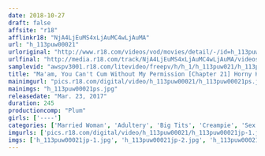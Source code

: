 ```yaml
---
date: 2018-10-27
draft: false
affsite: "r18"
afflinkr18: "NjA4LjEuMS4xLjAuMC4wLjAuMA"
url: "h_113puw00021"
urloriginal: "http://www.r18.com/videos/vod/movies/detail/-/id=h_113puw00021"
urlfinal: "http://media.r18.com/track/NjA4LjEuMS4xLjAuMC4wLjAuMA/videos/vod/movies/detail/-/id=h_113puw00021"
samplevid: "awspv3001.r18.com/litevideo/freepv/h/h_1/h_113puw021/h_113puw021_dmb_w.mp4"
title: "Ma'am, You Can't Cum Without My Permission [Chapter 21] Horny Housewives Who Cum With Other Men's Cocks [10 Ladies]"
mainimgurl: "pics.r18.com/digital/video/h_113puw00021/h_113puw00021ps.jpg"
mainimgs: "h_113puw00021ps.jpg"
releasedate: "Mar. 23, 2017"
duration: 245
productioncomp: "Plum"
girls: ['----']
categories: ['Married Woman', 'Adultery', 'Big Tits', 'Creampie', 'Sex Toys', 'Over 4 Hours']
imgurls: ['pics.r18.com/digital/video/h_113puw00021/h_113puw00021jp-1.jpg', 'pics.r18.com/digital/video/h_113puw00021/h_113puw00021jp-2.jpg', 'pics.r18.com/digital/video/h_113puw00021/h_113puw00021jp-3.jpg', 'pics.r18.com/digital/video/h_113puw00021/h_113puw00021jp-4.jpg', 'pics.r18.com/digital/video/h_113puw00021/h_113puw00021jp-5.jpg', 'pics.r18.com/digital/video/h_113puw00021/h_113puw00021jp-6.jpg', 'pics.r18.com/digital/video/h_113puw00021/h_113puw00021jp-7.jpg', 'pics.r18.com/digital/video/h_113puw00021/h_113puw00021jp-8.jpg', 'pics.r18.com/digital/video/h_113puw00021/h_113puw00021jp-9.jpg', 'pics.r18.com/digital/video/h_113puw00021/h_113puw00021jp-10.jpg', 'pics.r18.com/digital/video/h_113puw00021/h_113puw00021jp-11.jpg', 'pics.r18.com/digital/video/h_113puw00021/h_113puw00021jp-12.jpg', 'pics.r18.com/digital/video/h_113puw00021/h_113puw00021jp-13.jpg', 'pics.r18.com/digital/video/h_113puw00021/h_113puw00021jp-14.jpg', 'pics.r18.com/digital/video/h_113puw00021/h_113puw00021jp-15.jpg', 'pics.r18.com/digital/video/h_113puw00021/h_113puw00021jp-16.jpg', 'pics.r18.com/digital/video/h_113puw00021/h_113puw00021jp-17.jpg', 'pics.r18.com/digital/video/h_113puw00021/h_113puw00021jp-18.jpg', 'pics.r18.com/digital/video/h_113puw00021/h_113puw00021jp-19.jpg', 'pics.r18.com/digital/video/h_113puw00021/h_113puw00021jp-20.jpg']
imgs: ['h_113puw00021jp-1.jpg', 'h_113puw00021jp-2.jpg', 'h_113puw00021jp-3.jpg', 'h_113puw00021jp-4.jpg', 'h_113puw00021jp-5.jpg', 'h_113puw00021jp-6.jpg', 'h_113puw00021jp-7.jpg', 'h_113puw00021jp-8.jpg', 'h_113puw00021jp-9.jpg', 'h_113puw00021jp-10.jpg', 'h_113puw00021jp-11.jpg', 'h_113puw00021jp-12.jpg', 'h_113puw00021jp-13.jpg', 'h_113puw00021jp-14.jpg', 'h_113puw00021jp-15.jpg', 'h_113puw00021jp-16.jpg', 'h_113puw00021jp-17.jpg', 'h_113puw00021jp-18.jpg', 'h_113puw00021jp-19.jpg', 'h_113puw00021jp-20.jpg']
---
```


